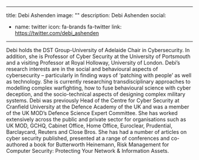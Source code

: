 
---
title: Debi Ashenden
image: ""
description: Debi Ashenden
social:

  - name: twitter
    icon: fa-brands fa-twitter
    link: https://twitter.com/debi_ashenden

---

Debi holds the DST Group-University of Adelaide Chair in Cybersecurity. In addition, she is Professor of Cyber Security at the University of Portsmouth and a visiting Professor at Royal Holloway, University of London. Debi’s research interests are in the social and behavioural aspects of cybersecurity – particularly in finding ways of ‘patching with people’ as well as technology. She is currently researching transdisciplinary approaches to modelling complex warfighting, how to fuse behavioural science with cyber deception, and the socio-technical aspects of designing complex military systems.
Debi was previously Head of the Centre for Cyber Security at Cranfield University at the Defence Academy of the UK and was a member of the UK MOD’s Defence Science Expert Committee. She has worked extensively across the public and private sector for organisations such as UK MOD, GCHQ, Cabinet Office, Home Office, Euroclear, Prudential, Barclaycard, Reuters and Close Bros. She has had a number of articles on cyber security published, presented at a range of conferences and co-authored a book for Butterworth Heinemann, Risk Management for Computer Security: Protecting Your Network & Information Assets.